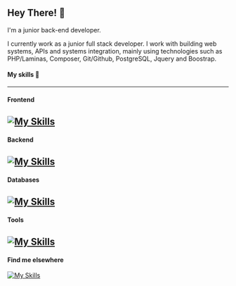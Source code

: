 ## Hey There! 👋


I'm a junior back-end developer.

I currently work as a junior full stack developer. I work with building web systems, APIs and systems integration, mainly using technologies such as PHP/Laminas, Composer, Git/Github, PostgreSQL, Jquery and Boostrap.

#### My skills 🚀
---
#### Frontend

[![My Skills](https://skillicons.dev/icons?i=js,html,css,sass,bootstrap,jquery)]()
---
#### Backend
   
[![My Skills](https://skillicons.dev/icons?i=php,laravel)]()
---
#### Databases
[![My Skills](https://skillicons.dev/icons?i=postgresql,mysql)]()
---
#### Tools
[![My Skills](https://skillicons.dev/icons?i=docker,git,github)]()
---
#### Find me elsewhere
[![My Skills](https://skillicons.dev/icons?i=linkedin)](https://www.linkedin.com/in/allanrodriguesmachado/)


 


